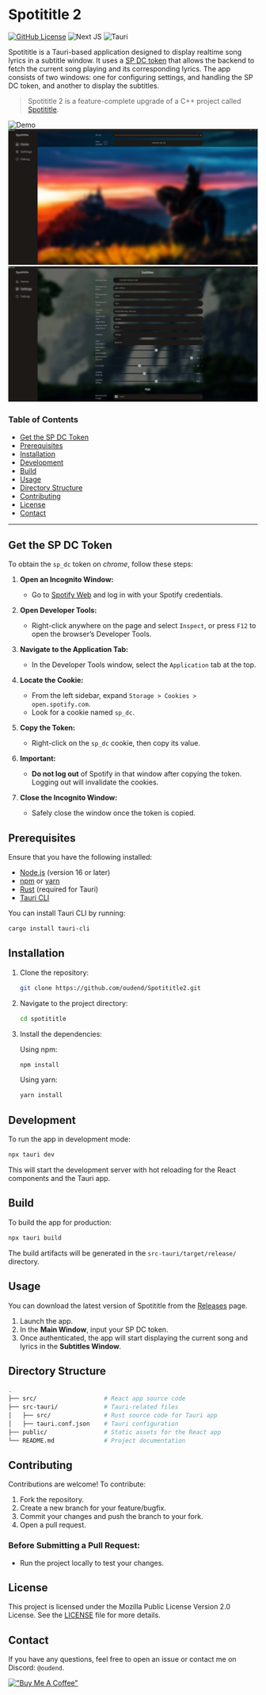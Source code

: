 # Spotititle 2

[![GitHub License](https://img.shields.io/github/license/oudend/spotititle2?style=for-the-badge)](./LICENSE)
![Next JS](https://img.shields.io/badge/Next-black?style=for-the-badge&logo=next.js&logoColor=white)
![Tauri](https://img.shields.io/badge/tauri-%2324C8DB.svg?style=for-the-badge&logo=tauri&logoColor=%23FFFFFF)

Spotititle is a Tauri-based application designed to display realtime song lyrics in a subtitle window. It uses a [SP DC token](#get-the-sp-dc-token) that allows the backend to fetch the current song playing and its corresponding lyrics. The app consists of two windows: one for configuring settings, and handling the SP DC token, and another to display the subtitles.

> Spotititle 2 is a feature-complete upgrade of a C++ project called [Spotititle](https://github.com/oudend/spotititle).

![Demo](./assets/images/demo.gif)
![Home](./assets/images/home.png)
![Settings](./assets/images/settings.png)

### Table of Contents

- [Get the SP DC Token](#get-the-sp-dc-token)
- [Prerequisites](#prerequisites)
- [Installation](#installation)
- [Development](#development)
- [Build](#build)
- [Usage](#usage)
- [Directory Structure](#directory-structure)
- [Contributing](#contributing)
- [License](#license)
- [Contact](#contact)

---

## Get the SP DC Token

To obtain the `sp_dc` token on _chrome_, follow these steps:

1. **Open an Incognito Window:**

   - Go to [Spotify Web](https://open.spotify.com) and log in with your Spotify credentials.

2. **Open Developer Tools:**

   - Right-click anywhere on the page and select `Inspect`, or press `F12` to open the browser’s Developer Tools.

3. **Navigate to the Application Tab:**

   - In the Developer Tools window, select the `Application` tab at the top.

4. **Locate the Cookie:**

   - From the left sidebar, expand `Storage > Cookies > open.spotify.com`.
   - Look for a cookie named `sp_dc`.

5. **Copy the Token:**

   - Right-click on the `sp_dc` cookie, then copy its value.

6. **Important:**
   - **Do not log out** of Spotify in that window after copying the token. Logging out will invalidate the cookies.
7. **Close the Incognito Window:**
   - Safely close the window once the token is copied.

## Prerequisites

Ensure that you have the following installed:

- [Node.js](https://nodejs.org/) (version 16 or later)
- [npm](https://www.npmjs.com/) or [yarn](https://yarnpkg.com/)
- [Rust](https://www.rust-lang.org/) (required for Tauri)
- [Tauri CLI](https://tauri.app/)

You can install Tauri CLI by running:

```bash
cargo install tauri-cli
```

## Installation

1. Clone the repository:

   ```bash
   git clone https://github.com/oudend/Spotititle2.git
   ```

2. Navigate to the project directory:

   ```bash
   cd spotititle
   ```

3. Install the dependencies:

   Using npm:

   ```bash
   npm install
   ```

   Using yarn:

   ```bash
   yarn install
   ```

## Development

To run the app in development mode:

```bash
npx tauri dev
```

This will start the development server with hot reloading for the React components and the Tauri app.

## Build

To build the app for production:

```bash
npx tauri build
```

The build artifacts will be generated in the `src-tauri/target/release/` directory.

## Usage

You can download the latest version of Spotititle from the [Releases](https://github.com/oudend/Spotititle2/releases) page.

1. Launch the app.
2. In the **Main Window**, input your SP DC token.
3. Once authenticated, the app will start displaying the current song and lyrics in the **Subtitles Window**.

## Directory Structure

```bash
.
├── src/                   # React app source code
├── src-tauri/             # Tauri-related files
│   ├── src/               # Rust source code for Tauri app
│   ├── tauri.conf.json    # Tauri configuration
├── public/                # Static assets for the React app
└── README.md              # Project documentation
```

## Contributing

Contributions are welcome! To contribute:

1. Fork the repository.
2. Create a new branch for your feature/bugfix.
3. Commit your changes and push the branch to your fork.
4. Open a pull request.

### Before Submitting a Pull Request:

- Run the project locally to test your changes.

## License

This project is licensed under the Mozilla Public License Version 2.0 License. See the [LICENSE](LICENSE) file for more details.

## Contact

If you have any questions, feel free to open an issue or contact me on Discord: `@oudend`.

[!["Buy Me A Coffee"](https://www.buymeacoffee.com/assets/img/custom_images/orange_img.png)](buymeacoffee.com/oudend)
